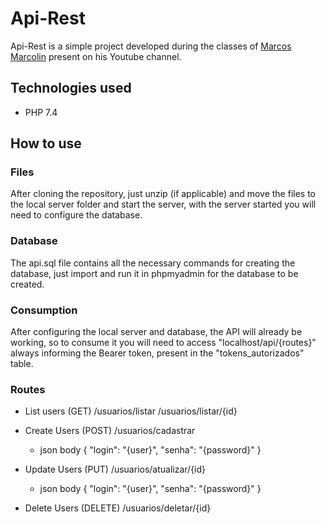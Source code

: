 # Api-Rest

Api-Rest is a simple project developed during the classes of [Marcos Marcolin](https://github.com/marcosmarcolin) present on his Youtube channel.

## Technologies used

- PHP 7.4

## How to use

### Files

After cloning the repository, just unzip (if applicable) and move the files to the local server folder and start the server, with the server started you will need to configure the database.

### Database

The api.sql file contains all the necessary commands for creating the database, just import and run it in phpmyadmin for the database to be created.

### Consumption

After configuring the local server and database, the API will already be working, so to consume it you will need to access "localhost/api/{routes}" always informing the Bearer token, present in the "tokens_autorizados" table.

### Routes

- List users (GET)
/usuarios/listar
/usuarios/listar/{id}

- Create Users (POST)
/usuarios/cadastrar

  - json body
	{
    	"login": "{user}",
		"senha": "{password}"
	}

- Update Users (PUT)
/usuarios/atualizar/{id}

  - json body
	{
		"login": "{user}",
		"senha": "{password}"
	}

- Delete Users (DELETE)
/usuarios/deletar/{id}